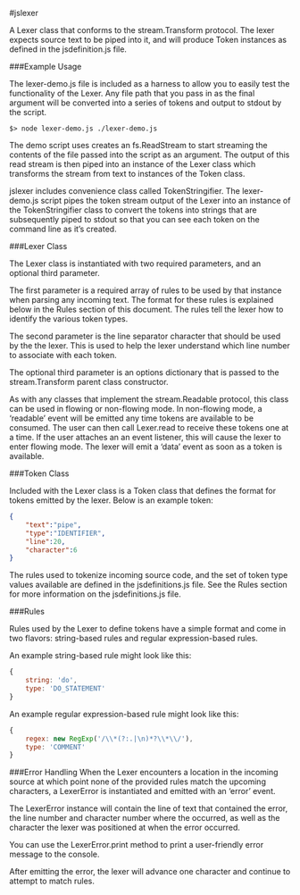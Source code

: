 #jslexer


A Lexer class that conforms to the stream.Transform protocol. The lexer expects source text to be piped into it, and will produce Token instances as defined in the jsdefinition.js file. 


###Example Usage

The lexer-demo.js file is included as a harness to allow you to easily test the functionality of the Lexer. Any file path that you pass in as the final argument will be converted into a series of tokens and output to stdout by the script.

```Shell
$> node lexer-demo.js ./lexer-demo.js
```

The demo script uses creates an fs.ReadStream to start streaming the contents of the file passed into the script as an argument. The output of this read stream is then piped into an instance of the Lexer class which transforms the stream from text to instances of the Token class. 

jslexer includes convenience class called TokenStringifier. The lexer-demo.js script pipes the token stream output of the Lexer  into an instance of the TokenStringifier class to convert the tokens into strings that are subsequently piped to stdout so that you can see each token on the command line as it’s created.

###Lexer Class

The Lexer class is instantiated with two required parameters, and an optional third parameter.

The first parameter is a required array of rules to be used by that instance when parsing any incoming text. The format for these rules is explained below in the Rules section of this document. The rules tell the lexer how to identify the various token types.

The second parameter is the line separator character that should be used by the the lexer. This is used to help the lexer understand which line number to associate with each token.

The optional third parameter is an options dictionary that is passed to the stream.Transform parent class constructor.

As with any classes that implement the stream.Readable protocol, this class can be used in flowing or non-flowing mode. In non-flowing mode, a ‘readable’ event will be emitted any time tokens are available to be consumed. The user can then call Lexer.read to receive these tokens one at a time. If the user attaches an an event listener, this will cause the lexer to enter flowing mode. The lexer will emit a ‘data’ event as soon as a token is available.

###Token Class

Included with the Lexer class is a Token class that defines the format for tokens emitted by the lexer. Below is an example token:

```JSON
{
	"text":"pipe",
	"type":"IDENTIFIER",
	"line":20,
	"character":6
}
```

The rules used to tokenize incoming source code, and the set of token type values available are defined in the jsdefinitions.js file. See the Rules section for more information on the jsdefinitions.js file.

###Rules

Rules used by the Lexer to define tokens have a simple format and come in two flavors: string-based rules and regular expression-based rules.

An example string-based rule might look like this:
```JavaScript
{ 
	string: 'do',
	type: 'DO_STATEMENT'
}
```

An example regular expression-based rule might look like this:
```JavaScript
{ 
	regex: new RegExp('/\\*(?:.|\n)*?\\*\\/'),
	type: 'COMMENT'
}
```

###Error Handling
When the Lexer encounters a location in the incoming source at which point none of the provided rules match the upcoming characters, a LexerError is instantiated and emitted with an ‘error’ event. 

The LexerError instance will contain the line of text that contained the error, the line number and character number where the occurred, as well as the character the lexer was positioned at when the error occurred.

You can use the LexerError.print method to print a user-friendly error message to the console.

After emitting the error, the lexer will advance one character and continue to attempt to match rules.

